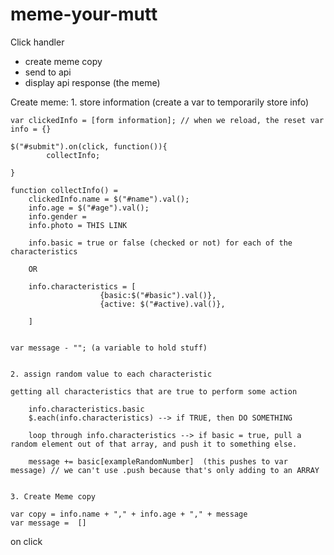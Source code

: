 # meme-your-mutt

Click handler 
- create meme copy 
- send to api
- display api response (the meme)


Create meme:
	1. store information (create a var to temporarily store info)

	var clickedInfo = [form information]; // when we reload, the reset var info = {}

	$("#submit").on(click, function()){
			collectInfo;

	}

	function collectInfo() = 
		clickedInfo.name = $("#name").val();
		info.age = $("#age").val();
		info.gender = 
		info.photo = THIS LINK

		info.basic = true or false (checked or not) for each of the characteristics

		OR

		info.characteristics = [
						{basic:$("#basic").val()},
						{active: $("#active).val()},

		]


	var message - ""; (a variable to hold stuff)


	2. assign random value to each characteristic

	getting all characteristics that are true to perform some action

		info.characteristics.basic
		$.each(info.characteristics) --> if TRUE, then DO SOMETHING

		loop through info.characteristics --> if basic = true, pull a random element out of that array, and push it to something else. 

		message += basic[exampleRandomNumber]  (this pushes to var message) // we can't use .push because that's only adding to an ARRAY


	3. Create Meme copy

	var copy = info.name + "," + info.age + "," + message
	var message =  []




on click

